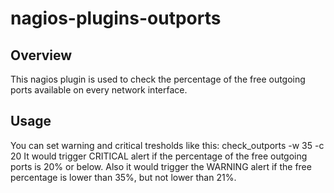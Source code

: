 # nagios-plugins-outports

## Overview
This nagios plugin is used to check the percentage of the free outgoing ports available on every network interface.

## Usage
You can set warning and critical tresholds like this:
    check_outports -w 35 -c 20
It would trigger CRITICAL alert if the percentage of the free outgoing ports is 20% or below. Also it would trigger the WARNING alert if the free percentage is lower than 35%, but not lower than 21%.
